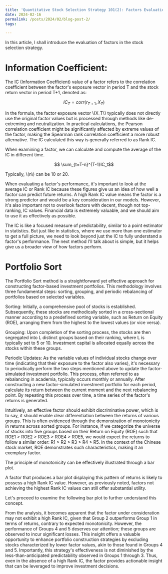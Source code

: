 ```yaml
---
title: 'Quantitative Stock Selection Strategy 101(2): Factors Evaluation'
date: 2024-02-16
permalink: /posts/2024/02/blog-post-2/
tags:

---
```



In this article, I shall introduce the evaluation of factors in the stock selection strategy.


Information Coefficient:
=======

The IC (Information Coefficient) value of a factor refers to the correlation coefficient between the factor's exposure vector in period T and the stock return vector in period T+1, denoted as:


$$IC_T = corr(r_{T+1}, X_T )$$


In the formula, the factor exposure vector \\(X_T\\) typically does not directly use the original factor values but is processed through methods like de-extreming and neutralization. In practical calculations, the Pearson correlation coefficient might be significantly affected by extreme values of the factor, making the Spearman rank correlation coefficient a more robust alternative. The IC calculated this way is generally referred to as Rank IC.

When examining a factor, we can calculate and compute the average of the IC in different time. 

$$ \sum_{t=T-n}^{T-1}IC_t$$

Typically, \\(n\\) can be 10 or 20.


When evaluating a factor's performance, it's important to look at the average IC or Rank IC because these figures give us an idea of how well a factor can predict future returns. A high Rank IC value means the factor is a strong predictor and would be a key consideration in our models. However, it's also important not to overlook factors with decent, though not top-ranking, IC values. Financial data is extremely valuable, and we should aim to use it as effectively as possible.

The IC is like a focused measure of predictability, similar to a point estimator in statistics. But just like in statistics, where we use more than one estimator to get a full picture, we need to look beyond just the IC to fully understand a factor's performance. The next method I'll talk about is simple, but it helps give us a broader view of how factors perform.


Portfolio Sort
=======

The Portfolio Sort method is a straightforward yet effective approach for constructing factor-based investment portfolios. This methodology involves three fundamental steps: sorting, grouping, and periodic rebalancing of portfolios based on selected variables.

Sorting: Initially, a comprehensive pool of stocks is established. Subsequently, these stocks are methodically sorted in a cross-sectional manner according to a predefined sorting variable, such as Return on Equity (ROE), arranging them from the highest to the lowest values (or vice versa).

Grouping: Upon completion of the sorting process, the stocks are then segregated into L distinct groups based on their ranking, where L is typically set to 5 or 10. Investment capital is allocated equally across the stocks within these groups.

Periodic Updates: As the variable values of individual stocks change over time (indicating that their exposure to the factor also varies), it's necessary to periodically perform the two steps mentioned above to update the factor-simulated investment portfolio. This process, often referred to as rebalancing in academia, typically occurs monthly or annually. After constructing a new factor-simulated investment portfolio for each period, calculate its return between the current moment and the next rebalancing point. By repeating this process over time, a time series of the factor's returns is generated.


Intuitively, an effective factor should exhibit discriminative power, which is to say, it should enable clear differentiation between the returns of various groups. This is often evidenced through the demonstration of monotonicity in returns across sorted groups. For instance, if we categorize the universe of stocks into five groups based on their Return on Equity (ROE) such that ROE1 > ROE2 > ROE3 > ROE4 > ROE5, we would expect the returns to follow a similar order: R1 > R2 > R3 > R4 > R5. In the context of the Chinese stock market, ROE demonstrates such characteristics, making it an exemplary factor.

The principle of monotonicity can be effectively illustrated through a bar plot. 

A factor that produces a bar plot displaying this pattern of returns is likely to possess a high Rank IC value. However, as previously noted, factors not achieving the highest Rank IC values can still offer substantial utility.


Let's proceed to examine the following bar plot to further understand this concept.


From the analysis, it becomes apparent that the factor under consideration may not exhibit a high Rank IC, given that Group 2 outperforms Group 1 in terms of returns, contrary to expected monotonicity. However, the performance of Groups 4 and 5 deserves our attention; these groups are observed to incur significant losses. This insight offers a valuable opportunity to enhance portfolio construction strategies by excluding stocks characterized by lower factor values, akin to those found in Groups 4 and 5. Importantly, this strategy's effectiveness is not diminished by the less-than-anticipated predictability observed in Groups 1 through 3. Thus, even in the absence of a high Rank IC, the factor provides actionable insight that can be leveraged to improve investment decisions.



